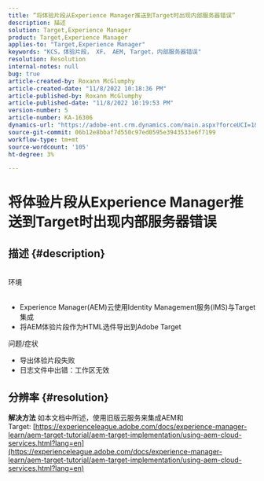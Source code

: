 ```yaml
---
title: “将体验片段从Experience Manager推送到Target时出现内部服务器错误”
description: 描述
solution: Target,Experience Manager
product: Target,Experience Manager
applies-to: "Target,Experience Manager"
keywords: "KCS，体验片段， XF， AEM, Target，内部服务器错误"
resolution: Resolution
internal-notes: null
bug: true
article-created-by: Roxann McGlumphy
article-created-date: "11/8/2022 10:18:36 PM"
article-published-by: Roxann McGlumphy
article-published-date: "11/8/2022 10:19:53 PM"
version-number: 5
article-number: KA-16306
dynamics-url: "https://adobe-ent.crm.dynamics.com/main.aspx?forceUCI=1&pagetype=entityrecord&etn=knowledgearticle&id=ab630748-b35f-ed11-9561-6045bd006704"
source-git-commit: 06b12e8bbaf7d550c97ed0595e3943533e6f7199
workflow-type: tm+mt
source-wordcount: '105'
ht-degree: 3%

---
```


# 将体验片段从Experience Manager推送到Target时出现内部服务器错误

## 描述 {#description}

<br>环境<br><br>
- Experience Manager(AEM)云使用Identity Management服务(IMS)与Target集成
- 将AEM体验片段作为HTML选件导出到Adobe Target

问题/症状
- 导出体验片段失败
- 日志文件中出错：工作区无效



## 分辨率 {#resolution}

<b>解决方法</b>
如本文档中所述，使用旧版云服务来集成AEM和Target: [https://experienceleague.adobe.com/docs/experience-manager-learn/aem-target-tutorial/aem-target-implementation/using-aem-cloud-services.html?lang=en](https://experienceleague.adobe.com/docs/experience-manager-learn/aem-target-tutorial/aem-target-implementation/using-aem-cloud-services.html?lang=en)


